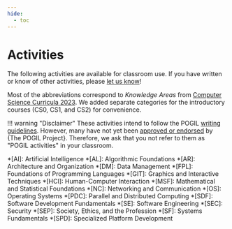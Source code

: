 ```yaml
---
hide:
  - toc
---
```


# Activities

The following activities are available for classroom use.
If you have written or know of other activities, please [let us know](../info/contrib.md)!

Most of the abbreviations correspond to _Knowledge Areas_ from [Computer Science Curricula 2023](https://dl.acm.org/doi/book/10.1145/3664191).
We added separate categories for the introductory courses (CS0, CS1, and CS2) for convenience.

!!! warning "Disclaimer"
    These activities intend to follow the POGIL [writing guidelines][1].
    However, many have not yet been [approved or endorsed][2] by {The POGIL Project}.
    Therefore, we ask that you not refer to them as "POGIL activities" in your classroom.

[1]: https://pogil.org/authoring-materials/writing-guidelines
[2]: https://pogil.org/authoring-materials/endorsement-publication

<!--
TODO: should CS2023 KAs be listed in /activities and/or should the site map codes -> names
-->

*[AI]: Artificial Intelligence
*[AL]: Algorithmic Foundations
*[AR]: Architecture and Organization
*[DM]: Data Management
*[FPL]: Foundations of Programming Languages
*[GIT]: Graphics and Interactive Techniques
*[HCI]: Human-Computer Interaction
*[MSF]: Mathematical and Statistical Foundations
*[NC]: Networking and Communication
*[OS]: Operating Systems
*[PDC]: Parallel and Distributed Computing
*[SDF]: Software Development Fundamentals
*[SE]: Software Engineering
*[SEC]: Security
*[SEP]: Society, Ethics, and the Profession
*[SF]: Systems Fundamentals
*[SPD]: Specialized Platform Development
